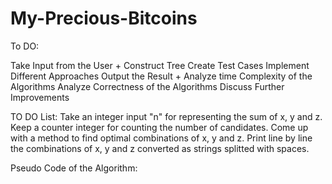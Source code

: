 # My-Precious-Bitcoins

To DO:

 Take Input from the User +
 Construct Tree
 Create Test Cases
 Implement Different Approaches
 Output the Result +
 Analyze time Complexity of the Algorithms
 Analyze Correctness of the Algorithms
 Discuss Further Improvements

TO DO List:
  Take an integer input "n" for representing the sum of x, y and z.
  Keep a counter integer for counting the number of candidates.
  Come up with a method to find optimal combinations of x, y and z.
  Print line by line the combinations of x, y and z converted as strings splitted with spaces.


Pseudo Code of the Algorithm:
